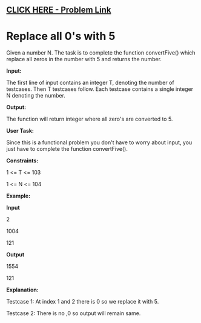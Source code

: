 ## [CLICK HERE - Problem Link](https://practice.geeksforgeeks.org/problems/replace-all-0-with-5-in-an-input-integer/1)

# **Replace all 0's with 5**

Given a number N. The task is to complete the function convertFive() which replace all zeros in the number with 5 and returns the number.

**Input:**

The first line of input contains an integer T, denoting the number of testcases. Then T testcases follow. Each testcase contains a single integer N denoting the number.

**Output:**

The function will return integer where all zero's are converted to 5.

**User Task:**

Since this is a functional problem you don't have to worry about input, you just have to complete the function convertFive().

**Constraints:**

1 <= T <= 103

1 <= N <= 104

**Example:**

**Input**

2

1004

121

**Output**

1554

121

**Explanation:**

Testcase 1:  At index 1 and 2 there is 0 so we replace it with 5.

Testcase 2: There is no ,0 so output will remain same.
